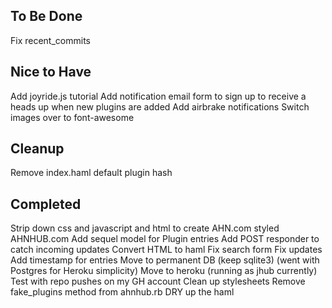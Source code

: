 To Be Done
----------
Fix recent_commits


Nice to Have
------------
Add joyride.js tutorial
Add notification email form to sign up to receive a heads up when new plugins are added
Add airbrake notifications
Switch images over to font-awesome


Cleanup
-------
Remove index.haml default plugin hash


Completed
---------
Strip down css and javascript and html to create AHN.com styled AHNHUB.com
Add sequel model for Plugin entries
Add POST responder to catch incoming updates
Convert HTML to haml
Fix search form
Fix updates
Add timestamp for entries
Move to permanent DB (keep sqlite3) (went with Postgres for Heroku simplicity)
Move to heroku (running as jhub currently)
Test with repo pushes on my GH account
Clean up stylesheets
Remove fake_plugins method from ahnhub.rb
DRY up the haml
